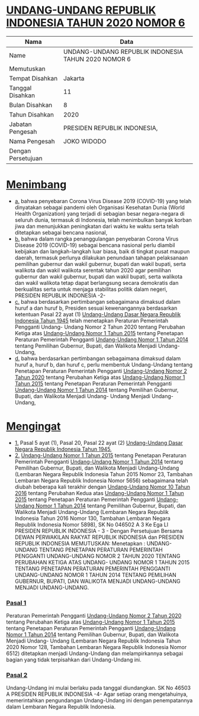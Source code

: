 # [UNDANG-UNDANG REPUBLIK INDONESIA TAHUN 2020 NOMOR 6](http://example.org/legal/document/uu/2020/6)

| Nama | Data |
| ------ | ----- |
|Name|UNDANG-UNDANG REPUBLIK INDONESIA TAHUN 2020 NOMOR 6|
|Memutuskan||
|Tempat Disahkan|Jakarta|
|Tanggal Disahkan|11|
|Bulan Disahkan|8|
|Tahun Disahkan|2020|
|Jabatan Pengesah|PRESIDEN REPUBLIK INDONESIA,|
|Nama Pengesah|JOKO WIDODO|
|Dengan Persetujuan||
# [Menimbang](http://example.org/legal/document/uu/2020/6/menimbang)

* [a.](http://example.org/legal/document/uu/2020/6/menimbang/point/a) bahwa penyebaran Corona Virus Disease 2019 (COVID-19) yang telah dinyatakan sebagai pandemi oleh Organisasi Kesehatan Dunia (World Health Organization) yang terjadi di sebagian besar negara-negara di seluruh dunia, termasuk di Indonesia, telah menimbulkan banyak korban jiwa dan menunjukkan peningkatan dari waktu ke waktu serta telah ditetapkan sebagai bencana nasional,
* [b.](http://example.org/legal/document/uu/2020/6/menimbang/point/b) bahwa dalam rangka penanggulangan penyebaran Corona Virus Disease 2019 (COVID-19) sebagai bencana nasional perlu diambil kebijakan dan langkah-langkah luar biasa, baik di tingkat pusat maupun daerah, termasuk perlunya dilakukan penundaan tahapan pelaksanaan pemilihan gubernur dan wakil gubernur, bupati dan wakil bupati, serta walikota dan wakil walikota serentak tahun 2020 agar pemilihan gubernur dan wakil gubernur, bupati dan wakil bupati, serta walikota dan wakil walikota tetap dapat berlangsung secara demokratis dan berkualitas serta untuk menjaga stabilitas politik dalam negeri, PRESIDEN REPUBLIK INDONESIA -2-
* [c.](http://example.org/legal/document/uu/2020/6/menimbang/point/c) bahwa berdasarkan pertimbangan sebagaimana dimaksud dalam huruf a dan huruf b, Presiden sesuai kewenangannya berdasarkan ketentuan Pasal 22 ayat (1) [Undang-Undang Dasar Negara Republik Indonesia Tahun 1945](http://example.org/legal/document/uu) telah menetapkan Peraturan Pemerintah Pengganti Undang- Undang Nomor 2 Tahun 2020 tentang Perubahan Ketiga atas [Undang-Undang Nomor 1 Tahun 2015](http://example.org/legal/document/uu/2015/1) tentang Penetapan Peraturan Pemerintah Pengganti [Undang-Undang Nomor 1 Tahun 2014](http://example.org/legal/document/uu/2014/1) tentang Pemilihan Gubernur, Bupati, dan Walikota Menjadi Undang-Undang,
* [d.](http://example.org/legal/document/uu/2020/6/menimbang/point/d) bahwa berdasarkan pertimbangan sebagaimana dimaksud dalam huruf a, huruf b, dan huruf c, perlu membentuk Undang-Undang tentang Penetapan Peraturan Pemerintah Pengganti [Undang-Undang Nomor 2 Tahun 2020](http://example.org/legal/document/uu/2020/2) tentang Perubahan Ketiga atas [Undang-Undang Nomor 1 Tahun 2015](http://example.org/legal/document/uu/2015/1) tentang Penetapan Peraturan Pemerintah Pengganti [Undang-Undang Nomor 1 Tahun 2014](http://example.org/legal/document/uu/2014/1) tentang Pemilihan Gubernur, Bupati, dan Walikota Menjadi Undang- Undang Menjadi Undang-Undang,
# [Mengingat](http://example.org/legal/document/uu/2020/6/mengingat)

* [1.](http://example.org/legal/document/uu/2020/6/mengingat/point/0001) Pasal 5 ayat (1), Pasal 20, Pasal 22 ayat (2) [Undang-Undang Dasar Negara Republik Indonesia Tahun 1945](http://example.org/legal/document/uu),
* [2.](http://example.org/legal/document/uu/2020/6/mengingat/point/0002) [Undang-Undang Nomor 1 Tahun 2015](http://example.org/legal/document/uu/2015/1) tentang Penetapan Peraturan Pemerintah Pengganti [Undang-Undang Nomor 1 Tahun 2014](http://example.org/legal/document/uu/2014/1) tentang Pemilihan Gubernur, Bupati, dan Walikota Menjadi Undang-Undang (Lembaran Negara Republik Indonesia Tahun 2015 Nomor 23, Tambahan Lembaran Negara Republik Indonesia Nomor 5656) sebagaimana telah diubah beberapa kali terakhir dengan [Undang-Undang Nomor 10 Tahun 2016](http://example.org/legal/document/uu/2016/10) tentang Perubahan Kedua atas [Undang-Undang Nomor 1 Tahun 2015](http://example.org/legal/document/uu/2015/1) tentang Penetapan Peraturan Pemerintah Pengganti [Undang-Undang Nomor 1 Tahun 2014](http://example.org/legal/document/uu/2014/1) tentang Pemilihan Gubernur, Bupati, dan Walikota Menjadi Undang-Undang (Lembaran Negara Republik Indonesia Tahun 2016 Nomor 130, Tambahan Lembaran Negara Republik Indonesia Nomor 5898), SK No 046502 A 3 Ke Ega Ll PRESIDEN REPUBLIK INDONESIA - 3 - Dengan Persetujuan Bersama DEWAN PERWAKILAN RAKYAT REPUBLIK INDONESIA dan PRESIDEN REPUBLIK INDONESIA MEMUTUSKAN: Menetapkan : UNDANG-UNDANG TENTANG PENETAPAN PERATURAN PEMERINTAH PENGGANTI UNDANG-UNDANG NOMOR 2 TAHUN 2020 TENTANG PERUBAHAN KETIGA ATAS UNDANG- UNDANG NOMOR 1 TAHUN 2015 TENTANG PENETAPAN PERATURAN PEMERINTAH PENGGANTI UNDANG-UNDANG NOMOR 1 TAHUN 2014 TENTANG PEMILIHAN GUBERNUR, BUPATI, DAN WALIKOTA MENJADI UNDANG-UNDANG MENJADI UNDANG-UNDANG.

### [Pasal 1](http://example.org/legal/document/uu/2020/6/pasal/0001)
Peraturan Pemerintah Pengganti [Undang-Undang Nomor 2 Tahun 2020](http://example.org/legal/document/uu/2020/2) tentang Perubahan Ketiga atas [Undang-Undang Nomor 1 Tahun 2015](http://example.org/legal/document/uu/2015/1) tentang Penetapan Peraturan Pemerintah Pengganti [Undang-Undang Nomor 1 Tahun 2014](http://example.org/legal/document/uu/2014/1) tentang Pemilihan Gubernur, Bupati, dan Walikota Menjadi Undang- Undang (Lembaran Negara Republik Indonesia Tahun 2020 Nomor 128, Tambahan Lembaran Negara Republik Indonesia Nomor 6512) ditetapkan menjadi Undang-Undang dan melampirkannya sebagai bagian yang tidak terpisahkan dari Undang-Undang ini.


### [Pasal 2](http://example.org/legal/document/uu/2020/6/pasal/0002)
Undang-Undang ini mulai berlaku pada tanggal diundangkan. SK No 46503 A PRESIDEN REPUBLIK INDONESIA -4- Agar setiap orang mengetahuinya, memerintahkan pengundangan Undang-Undang ini dengan penempatannya dalam Lembaran Negara Republik Indonesia.

